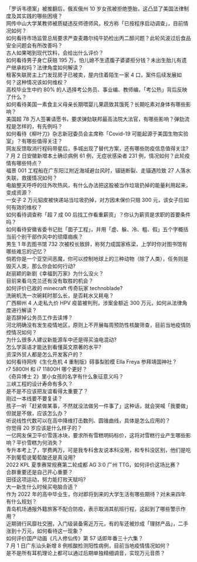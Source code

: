 「罗诉韦德案」被推翻后，俄亥俄州 10 岁女孩被拒绝堕胎，这凸显了美国法律制度及其实践的哪些困境？  
网传中山大学某教师被质疑违反师德师风，校方称「已按程序启动调查」，目前情况如何？  
如何看待市场监管总局要求严查麦趣尔纯牛奶检出丙二醇问题？此轮风波过后食品安全问题会有所改善吗？  
古人如果喝到现代饮料，会给出什么评价？  
如何看待男子身亡获赔 195 万，怕儿媳不生遗腹子婆婆拒分钱？未出生胎儿有遗产继承权吗？法律角度如何解读？  
租客失联房主上门发现房子已被卖，屋内住着陌生一家 4 口，案件后续发展如何？这种情况该如何维权？  
高校毕业生中约 80% 的人选择考公务员、事业编、教师编，「考公热」背后反映了什么？  
如何看待美国一素食主义母亲长期喂婴儿果蔬致其饿死？长期吃素对身体有哪些影响？  
美国超 78 万人签署请愿书，要求弹劾联邦最高法院大法官，有哪些影响？弹劾流程是怎样的，有先例吗？  
如何看待《柳叶刀》杂志新冠委员会主席称「Covid-19 可能起源于美国生物实验室」？有哪些值得关注？  
网友反馈取消行程码带星后，多城出现了替代方案，还有哪些防疫信息值得关注?  
7 月 2 日安徽新增本土确诊病例 61 例，无症状感染者 231 例，情况如何？此轮疫情有哪些特点？  
福景 001 工程船在广东阳江附近海域避台风时，锚链断裂、走锚遇险致 27 人落水失联，救援情况如何？  
电脑整天呼呼的往外吹热风，有什么办法把这股被当作垃圾扔掉的能量利用起来，变成资源？  
一女子 2 万元貂皮被快递站当垃圾扔掉，对方因未保价只赔 300 元，该女子应如何有效的维权？  
如何看待调查称「超 7 成 00 后找工作看重薪资」？你认为薪资是求职的首要条件吗？  
如何看待安徽省委书记批「面子工程」，并用「虚、躲、冷、粗、假」五个字概括当前个别干部作风中的顽瘴痼疾？  
男生 1 年去图书馆 732 次被校长致辞，称努力成国家栋梁，上学时你对图书馆有哪些难忘的记忆？  
倘若你是一个亚空间恶魔，你可以控制地球上的三种动物（除了人类），任务则是毁灭人类，那么你会如何行动?  
赵丽颖的新剧《幸福到万家》为什么没火？  
目前来看乌克兰还有没有取胜的机会？  
如何评价已故的 minecraft 传奇玩家 technoblade?  
洗碗机洗一次碗耗时那么长，是否耗水又耗电？  
广西柳州 4 人走私九价 HPV 疫苗被判刑，涉案金额近 300 万元，如何从法律角度进行解读？  
是否辞掉公务员工作去读博？  
河北明确没有发生疫情地区，原则上不开展每周预防性核酸筛查，目前当地疫情防控情况如何？  
为什么很多人建议新能源车中还是得买油电混动?  
怎么学英语才能达到看懂英文原著的水平?  
资深外贸人都是怎么开发客户的？  
如何看待网传《生化危机 4 重制版》碍事梨脸模 Ella Freya 参拜靖国神社？  
r7 5800H 和 i7 11800H 哪个更好？  
《奇异博士 2》里小女孩的名字有什么象征意义吗？  
三峡工程的设计寿命有多久？  
是不是不应该把友谊看得太重要了？  
刚过一本线要不要复读？  
孩子一听「赶紧做某事，不然就没法做另一件事了」这种话，就会哭喊「我要做」但就是不做，应该怎么办？  
听说线性代数可以在高中降维打击数列、圆锥曲线，具体是怎么应用的？  
你觉得 20 岁应该是什么样子的？  
一亿网友保卫平价雪莲冰块，要求所有雪糕明码标价，这将对雪糕行业产生哪些影响？平价雪糕为何消失？  
专升本考上了，学费两万，可是我专科舍友说本科没用，和专科没区别，他们是吃不到葡萄说葡萄酸还是真没用?  
2022 KPL 夏季赛常规赛第二轮成都 AG 3:0 广州 TTG，如何评价这场比赛？  
合群重要还是自己开心重要？  
田径这项运动，努力能打败天赋吗?  
大一新生什么时候买电脑合适？  
作为 2022 年的高中毕业生，你对即将到来的大学生活有哪些期待？对未来四年有什么规划？  
青岛机场通报外籍旅客不配合防疫，表示取消其航班行程，这起到了哪些警示作用？  
近期骑行风靡社交圈，入门级装备需近万元，有的车还被炒成「理财产品」，二手涨到十万元，如何看待这一现象？  
如何评价国产动画《凡人修仙传》第 57 话即年番三十六集？  
7 月 1 日广东汕头新增 8 例核酸检测阳性病例，目前当地疫情情况如何？  
是不是所有耳机理论上都可以通过后期单独精细调音，实现万元音质？  
